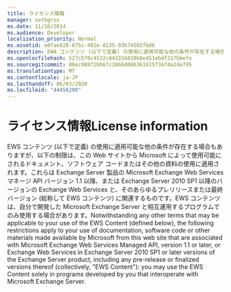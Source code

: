 ```yaml
---
title: ライセンス情報
manager: sethgros
ms.date: 11/16/2014
ms.audience: Developer
localization_priority: Normal
ms.assetid: e8fae828-875c-492e-8135-93b74502fbdb
description: EWA コンテンツ (以下で定義) の使用に適用可能な他の条件が存在する場合もありますが、以下の制限は、この Web サイトから Microsoft によって使用可能にされるドキュメント、ソフトウェア コードまたはその他の資料の使用に適用されます。これらは Exchange Server 製品の Microsoft Exchange Web Services マネージ API バージョン 1.1 以降、または Exchange Server 2010 SP1 以降のバージョンの Exchange Web Services と、そのあらゆるプレリリースまたは最終バージョン (総称して EWS コンテンツ) に関連するものです。EWS コンテンツは、Microsoft Exchange Server と相互運用する、自分で開発したプログラムでのみ使用可能です。
ms.openlocfilehash: 527c570c4532c043334820b8e451ebdf317bbefe
ms.sourcegitcommit: 88ec988f2bb67c1866d06b361615f3674a24e795
ms.translationtype: MT
ms.contentlocale: ja-JP
ms.lasthandoff: 06/03/2020
ms.locfileid: "44456298"
---
```

# <a name="license-information"></a><span data-ttu-id="fd935-103">ライセンス情報</span><span class="sxs-lookup"><span data-stu-id="fd935-103">License information</span></span>

<span data-ttu-id="fd935-104">EWS コンテンツ (以下で定義) の使用に適用可能な他の条件が存在する場合もありますが、以下の制限は、この Web サイトから Microsoft によって使用可能にされるドキュメント、ソフトウェア コードまたはその他の資料の使用に適用されます。これらは Exchange Server 製品の Microsoft Exchange Web Services マネージ API バージョン 1.1 以降、または Exchange Server 2010 SP1 以降のバージョンの Exchange Web Services と、そのあらゆるプレリリースまたは最終バージョン (総称して EWS コンテンツ) に関連するものです。EWS コンテンツは、自分で開発した Microsoft Exchange Server と相互運用するプログラムでのみ使用する場合があります。</span><span class="sxs-lookup"><span data-stu-id="fd935-104">Notwithstanding any other terms that may be applicable to your use of the EWS Content (defined below), the following restrictions apply to your use of documentation, software code or other materials made available by Microsoft from this web site that are associated with Microsoft Exchange Web Services Managed API, version 1.1 or later, or Exchange Web Services in Exchange Server 2010 SP1 or later versions of the Exchange Server product, including any pre-release or finalized versions thereof (collectively, "EWS Content"): you may use the EWS Content solely in programs developed by you that interoperate with Microsoft Exchange Server.</span></span>
  

